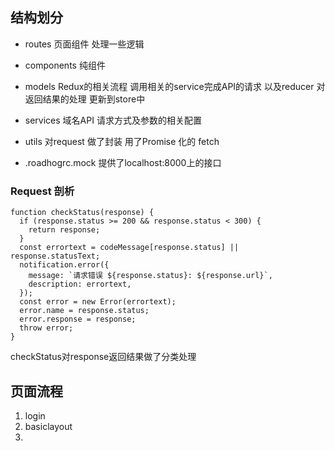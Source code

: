 ## 结构划分
* routes 页面组件 处理一些逻辑
* components 纯组件
* models Redux的相关流程 调用相关的service完成API的请求 以及reducer 对返回结果的处理 更新到store中
* services 域名API 请求方式及参数的相关配置
* utils  对request 做了封装 用了Promise 化的 fetch

* .roadhogrc.mock 提供了localhost:8000上的接口

### Request 剖析
```
function checkStatus(response) {
  if (response.status >= 200 && response.status < 300) {
    return response;
  }
  const errortext = codeMessage[response.status] || response.statusText;
  notification.error({
    message: `请求错误 ${response.status}: ${response.url}`,
    description: errortext,
  });
  const error = new Error(errortext);
  error.name = response.status;
  error.response = response;
  throw error;
}
```
checkStatus对response返回结果做了分类处理

## 页面流程
1. login
2. basiclayout
3. 
